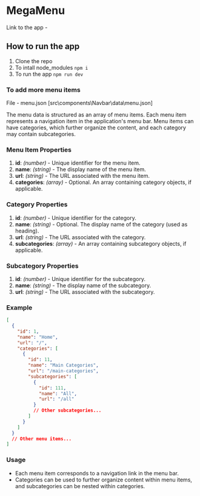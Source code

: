 # MegaMenu

Link to the app -

## How to run the app

1. Clone the repo
2. To intall node_modules `npm i`
3. To run the app `npm run dev`

### To add more menu items

File - menu.json [src\components\Navbar\data\menu.json]

The menu data is structured as an array of menu items. Each menu item represents a navigation item in the application's menu bar. Menu items can have categories, which further organize the content, and each category may contain subcategories.

### Menu Item Properties

1. **id**: _(number)_ - Unique identifier for the menu item.
2. **name**: _(string)_ - The display name of the menu item.
3. **url**: _(string)_ - The URL associated with the menu item.
4. **categories**: _(array)_ - Optional. An array containing category objects, if applicable.

### Category Properties

1. **id**: _(number)_ - Unique identifier for the category.
2. **name**: _(string)_ - Optional. The display name of the category (used as heading).
3. **url**: _(string)_ - The URL associated with the category.
4. **subcategories**: _(array)_ - An array containing subcategory objects, if applicable.

### Subcategory Properties

1. **id**: _(number)_ - Unique identifier for the subcategory.
2. **name**: _(string)_ - The display name of the subcategory.
3. **url**: _(string)_ - The URL associated with the subcategory.

### Example

```json
[
  {
    "id": 1,
    "name": "Home",
    "url": "/",
    "categories": [
      {
        "id": 11,
        "name": "Main Categories",
        "url": "/main-categories",
        "subcategories": [
          {
            "id": 111,
            "name": "All",
            "url": "/all"
          }
          // Other subcategories...
        ]
      }
    ]
  }
  // Other menu items...
]
```

### Usage

- Each menu item corresponds to a navigation link in the menu bar.
- Categories can be used to further organize content within menu items, and subcategories can be nested within categories.
